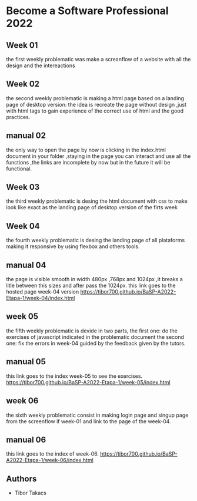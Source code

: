 # Become a Software Professional 2022

## Week 01
the first weekly problematic was make a screanflow of a website with all the design and the intereactions

## Week 02
the second weekly problematic is making a html page based on a landing page of desktop version:
the idea is recreate the page without design ,just with html tags to gain experience of the correct use of html and the good practices.

## manual 02
the only way to open the page by now is clicking in the index.html document in your folder ,staying in the page you can interact and use all the functions ,the links are incomplete by now but in the future it will be functional.

## Week 03
the third weekly problematic is desing the html document with css to make look like exact as the landing page of desktop version of the firts week

## Week 04
the fourth weekly problematic is desing the landing page of all plataforms making it responsive by using flexbox and others tools.

## manual 04
the page is visible smooth in width 480px ,768px and 1024px ,it breaks a litle between this sizes and after pass the 1024px.
this link goes to the hosted page week-04 version https://tibor700.github.io/BaSP-A2022-Etapa-1/week-04/index.html

## week 05
the fifth weekly problematic is devide in two parts, the first one: do the exercises of javascript indicated in the problematic document
the second one: fix the errors in week-04 guided by the feedback given by the tutors.

## manual 05
this link goes to the index week-05 to see the exercises.
https://tibor700.github.io/BaSP-A2022-Etapa-1/week-05/index.html

## week 06
the sixth weekly problematic consist in making login page and singup page from the screenflow if week-01 and link to the page of the week-04.

## manual 06
this link goes to the index of week-06.
https://tibor700.github.io/BaSP-A2022-Etapa-1/week-06/index.html

## Authors
- Tibor Takacs
